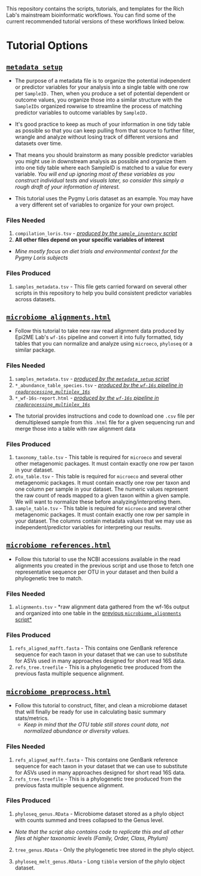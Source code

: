This repository contains the scripts, tutorials, and templates for the Rich Lab's mainstream bioinformatic workflows. You can find some of the current recommended tutorial versions of these workflows linked below.

# Tutorial Options

##  [`metadata_setup`](https://rich-molecular-health-lab.github.io/tutorials/metadata_setup.html)

- The purpose of a metadata file is to organize the potential independent or predictor variables for your analysis into a single table with one row per `SampleID.` Then, when you produce a set of potential dependent or outcome values, you organize those into a similar structure with the `SampleIDs` organized rowwise to streamline the process of matching predictor variables to outcome variables by `SampleID.`

- It's good practice to keep as much of your information in one tidy table as possible so that you can keep pulling from that source to further filter, wrangle and analyze without losing track of different versions and datasets over time. 

- That means you should brainstorm as many possible predictor variables you might use in downstream analysis as possible and organize them into one tidy table where each SampleID is matched to a value for every variable. *You will end up ignoring most of these variables as you construct individual tests and visuals later, so consider this simply a rough draft of your information of interest.*

- This tutorial uses the Pygmy Loris dataset as an example. You may have a very different set of variables to organize for your own project.

### Files Needed

1.  `compilation_loris.tsv` - [*produced by the `sample_inventory` script*](https://rich-molecular-health-lab.github.io/tutorials/sample_inventory.html)
2.  **All other files depend on your specific variables of interest**
   - *Mine mostly focus on diet trials and environmental context for the Pygmy Loris subjects*
   
### Files Produced

1.  `samples_metadata.tsv` - This file gets carried forward on several other scripts in this repository to help you build consistent predictor variables across datasets.

##  [`microbiome_alignments.html`](https://rich-molecular-health-lab.github.io/tutorials/microbiome_alignments.html)

- Follow this tutorial to take new raw read alignment data produced by Epi2ME Lab's `wf-16s` pipeline and convert it into fully formatted, tidy tables that you can normalize and analyze using `microeco`, `phyloseq` or a similar package.

### Files Needed

1.  `samples_metadata.tsv` - [*produced by the `metadata_setup` script*](https://rich-molecular-health-lab.github.io/tutorials/metadata_setup.html)
2.  `*_abundance_table_species.tsv` - [*produced by the `wf-16s` pipeline in `readprocessing_multiplex_16s`*](https://rich-molecular-health-lab.github.io/tutorials/readprocessing_multiplex_16s.html)
3.  `*_wf-16s-report.html` - [*produced by the `wf-16s` pipeline in `readprocessing_multiplex_16s`*](https://rich-molecular-health-lab.github.io/tutorials/readprocessing_multiplex_16s.html)

  - The tutorial provides instructions and code to download one `.csv` file per demultiplexed sample from this `.html` file for a given sequencing run and merge those into a table with raw alignment data
  
### Files Produced

1.  `taxonomy_table.tsv` - This table is required for `microeco` and several other metagenomic packages. It must contain exactly one row per taxon in your dataset.
2.  `otu_table.tsv` - This table is required for `microeco` and several other metagenomic packages. It must contain exactly one row per taxon and one column per sample in your dataset. The numeric values represent the raw count of reads mapped to a given taxon within a given sample. We will want to normalize these before analyzing/interpreting them.
3.  `sample_table.tsv` - This table is required for `microeco` and several other metagenomic packages. It must contain exactly one row per sample in your dataset. The columns contain metadata values that we may use as independent/predictor variables for interpreting our results.

##  [`microbiome_references.html`](https://rich-molecular-health-lab.github.io/tutorials/microbiome_references.html)

- Follow this tutorial to use the NCBI accessions available in the read alignments you created in the previous script and use those to fetch one representative sequence per OTU in your dataset and then build a phylogenetic tree to match.

### Files Needed

1.  `alignments.tsv` - *raw alignment data gathered from the wf-16s output and organized into one table in the [previous `microbiome_alignments` script*](https://rich-molecular-health-lab.github.io/tutorials/microbiome_alignments.html)

### Files Produced

1.  `refs_aligned_mafft.fasta` - This contains one GenBank reference sequence for each taxon in your dataset that we can use to substitute for ASVs used in many approaches designed for short read 16S data.
2.   `refs_tree.treefile` - This is a phylogenetic tree produced from the previous fasta multiple sequence alignment.

## [`microbiome_preprocess.html`](https://rich-molecular-health-lab.github.io/tutorialsmicrobiome_preprocess.html)

- Follow this tutorial to construct, filter, and clean a microbiome dataset that will finally be ready for use in calculating basic summary stats/metrics.
  - *Keep in mind that the OTU table still stores count data, not normalized abundance or diversity values.*

### Files Needed

1.  `refs_aligned_mafft.fasta` - This contains one GenBank reference sequence for each taxon in your dataset that we can use to substitute for ASVs used in many approaches designed for short read 16S data.
2.   `refs_tree.treefile` - This is a phylogenetic tree produced from the previous fasta multiple sequence alignment.

### Files Produced

1.  `phyloseq_genus.RData` - Microbiome dataset stored as a phylo object with counts summed and trees collapsed to the Genus level.

  - *Note that the script also contains code to replicate this and all other files at higher taxonomic levels (Family, Order, Class, Phylum)*
  
2.  `tree_genus.RData` - Only the phylogenetic tree stored in the phylo object.

3.  `phyloseq_melt_genus.RData` - Long `tibble` version of the phylo object dataset.
